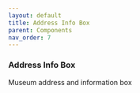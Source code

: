 ```yaml
---
layout: default
title: Address Info Box
parent: Components
nav_order: 7
---
```


### Address Info Box

Museum address and information box